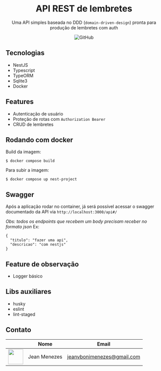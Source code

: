 <div align='center'>

# API REST de lembretes

Uma API simples baseada no DDD (`domain-driven-design`) pronta para produção de lembretes com auth

![GitHub](https://img.shields.io/github/license/JeanMenezees/lembrete-api?color=purple)

</div>

## Tecnologias

- NestJS
- Typescript
- TypeORM
- Sqlite3
- Docker

## Features

- Autenticação de usuário
- Proteção de rotas com `Authorization Bearer`
- CRUD de lembretes

## Rodando com docker

Build da imagem:

```
$ docker compose build
```

Para subir a imagem:

```
$ docker compose up nest-project
```

## Swagger

Após a aplicação rodar no container, já será possível acessar o swagger documentado da API via `http://localhost:3000/api#/`

*Obs: todos os endpoints que recebem um body precisam receber no formato json*
Ex:

```
{
  "titulo": "fazer uma api",
  "descricao": "com nestjs"
}
```

## Feature de observação

- Logger básico

## Libs auxiliares

- husky
- eslint
- lint-staged

## Contato

|   | Nome | Email |
| ------------- | ------------- |------------- |
| <img src="https://github.com/JeanMenezees.png" width="48">  | Jean Menezes  | jeanvbonimenezes@gmail.com  |
